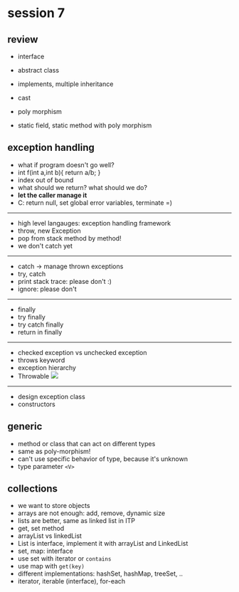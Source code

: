 # session 7

## review 
+ interface 
+ abstract class 
+ implements, multiple inheritance 
+ cast 
+ poly morphism 

+ static field, static method with poly morphism

## exception handling 
+ what if program doesn't go well?
+ int f(int a,int b){ return a/b; }
+ index out of bound 
+ what should we return? what should we do?
+ **let the caller manage it**
+ C: return null, set global error variables, terminate =)
-----
+ high level langauges: exception handling framework
+ throw, new Exception
+ pop from stack method by method!
+ we don't catch yet
-----
+ catch -> manage thrown exceptions
+ try, catch
+ print stack trace: please don't :)
+ ignore: please don't
----
+ finally
+ try finally
+ try catch finally 
+ return in finally
-------
+ checked exception vs unchecked exception 
+ throws keyword 
+ exception hierarchy
+ Throwable
![](https://i.stack.imgur.com/GsVNp.jpg)
-------
+ design exception class 
+ constructors


## generic 
+ method or class that can act on different types
+ same as poly-morphism! 
+ can't use specific behavior of type, because it's unknown 
+ type parameter `<V>`

## collections 
+ we want to store objects 
+ arrays are not enough: add, remove, dynamic size
+ lists are better, same as linked list in ITP
+ get, set method
+ arrayList vs linkedList 
+ List is interface, implement it with arrayList and LinkedList
+ set, map: interface 
+ use set with iterator or `contains`
+ use map with `get(key)`
+ different implementations: hashSet, hashMap, treeSet, ..
+ iterator, iterable (interface), for-each

